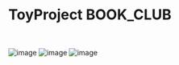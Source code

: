 # ToyProject BOOK_CLUB
<br>

![image](https://user-images.githubusercontent.com/124046794/221898239-25808364-eb5b-4a74-a525-260980dd489b.png)
![image](https://user-images.githubusercontent.com/124046794/221898271-495bf0c6-702e-41b5-9d9d-440afb9a5966.png)
![image](https://user-images.githubusercontent.com/124046794/221898287-39065dba-4d3c-49e1-a8a8-d7a7a60feb9e.png)

